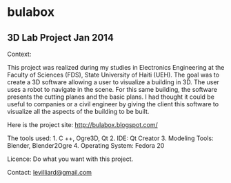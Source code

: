 # bulabox
3D Lab Project
Jan 2014
-------------------------------------------------------------------------

Context:

  This project was realized during my studies in Electronics Engineering at the Faculty of Sciences (FDS), State University of Haiti (UEH).
   The goal was to create a 3D software allowing a user to visualize a building in 3D. The user uses a robot to navigate in the scene. For this same building, the software presents the cutting planes and the basic plans. I had thought  it could be useful to companies or a civil engineer by giving the client this software to visualize all the aspects  of the building to be built.
  
   Here is the project site: http://bulabox.blogspot.com/
  
   The tools used:
     1. C ++, Ogre3D, Qt
     2. IDE: Qt Creator
     3. Modeling Tools: Blender, Blender2Ogre
     4. Operating System: Fedora 20
  
   Licence:
     Do what you want with this project.
    
   Contact:
     levilliard@gmail.com
